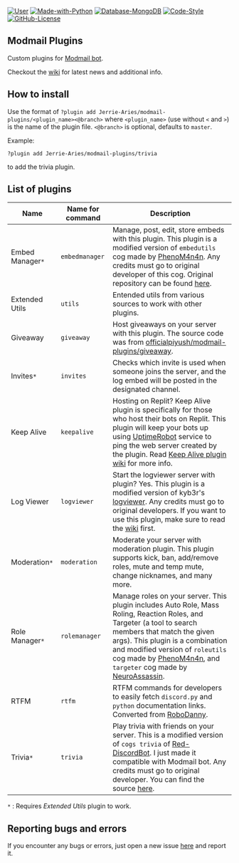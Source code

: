 [![User](https://img.shields.io/badge/Modmail%20Plugins-by%20Jerrie-black.svg?style=popout&logo=github&logoColor=white)](https://github.com/Jerrie-Aries/)
[![Made-with-Python](https://img.shields.io/badge/Made%20with-Python%203.8%20|%203.9-blue.svg?style=popout&logo=python&logoColor=yellow)](https://www.python.org/)
[![Database-MongoDB](https://img.shields.io/badge/Database-MongoDB-%234ea94b.svg?style=popout&logo=mongodb&logoColor=white)](https://www.mongodb.com/cloud)
[![Code-Style](https://img.shields.io/badge/Code%20Style-Black-000000.svg)](https://github.com/python/black)
[![GitHub-License](https://badgen.net/github/license/Jerrie-Aries/modmail-plugins?label=License)](https://github.com/Jerrie-Aries/modmail-plugins/blob/master/LICENSE)


## Modmail Plugins

Custom plugins for [Modmail bot](https://github.com/kyb3r/modmail).

Checkout the [wiki](https://github.com/Jerrie-Aries/modmail-plugins/wiki) for latest news and additional info.

## How to install

Use the format of `?plugin add Jerrie-Aries/modmail-plugins/<plugin_name><@branch>` where `<plugin_name>` (use without `<` and `>`) is the name of the plugin file. `<@branch>` is optional, defaults to `master`.

Example:
```
?plugin add Jerrie-Aries/modmail-plugins/trivia
```
to add the trivia plugin.


## List of plugins
| Name | Name for command | Description |
| --- | --- | --- |
| Embed Manager`*` | `embedmanager` | Manage, post, edit, store embeds with this plugin. This plugin is a modified version of `embedutils` cog made by [PhenoM4n4n](https://github.com/phenom4n4n). Any credits must go to original developer of this cog. Original repository can be found [here](https://github.com/phenom4n4n/phen-cogs/tree/master/embedutils). |
| Extended Utils | `utils` | Entended utils from various sources to work with other plugins. |
| Giveaway | `giveaway` | Host giveaways on your server with this plugin. The source code was from [officialpiyush/modmail-plugins/giveaway](https://github.com/officialpiyush/modmail-plugins/tree/master/giveaway). |
| Invites`*` | `invites` | Checks which invite is used when someone joins the server, and the log embed will be posted in the designated channel. |
| Keep Alive | `keepalive` | Hosting on Replit? Keep Alive plugin is specifically for those who host their bots on Replit. This plugin will keep your bots up using [UptimeRobot](https://uptimerobot.com/) service to ping the web server created by the plugin. Read [Keep Alive plugin wiki](https://github.com/Jerrie-Aries/modmail-plugins/wiki/Keep-Alive-plugin-guide) for more info. |
| Log Viewer | `logviewer` | Start the logviewer server with plugin? Yes. This plugin is a modified version of kyb3r's [logviewer](https://github.com/kyb3r/logviewer). Any credits must go to original developers. If you want to use this plugin, make sure to read the [wiki](https://github.com/Jerrie-Aries/modmail-plugins/wiki/Log-Viewer-plugin) first. |
| Moderation`*` | `moderation` | Moderate your server with moderation plugin. This plugin supports kick, ban, add/remove roles, mute and temp mute, change nicknames, and many more. |
| Role Manager`*` | `rolemanager` | Manage roles on your server. This plugin includes Auto Role, Mass Roling, Reaction Roles, and Targeter (a tool to search members that match the given args). This plugin is a combination and modified version of `roleutils` cog made by [PhenoM4n4n](https://github.com/phenom4n4n), and `targeter` cog made by [NeuroAssassin](https://github.com/NeuroAssassin). |
| RTFM | `rtfm` | RTFM commands for developers to easily fetch `discord.py` and `python` documentation links. Converted from [RoboDanny](https://github.com/Rapptz/RoboDanny). |
| Trivia`*` | `trivia` | Play trivia with friends on your server. This is a modified version of `cogs trivia` of [Red-DiscordBot](https://github.com/Cog-Creators/Red-DiscordBot). I just made it compatible with Modmail bot. Any credits must go to original developer. You can find the source [here](https://github.com/Cog-Creators/Red-DiscordBot/tree/V3/develop/redbot/cogs/trivia). |

`*` : Requires *Extended Utils* plugin to work.


## Reporting bugs and errors
If you encounter any bugs or errors, just open a new issue [here](https://github.com/Jerrie-Aries/modmail-plugins/issues/new) and report it.
